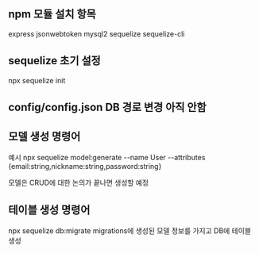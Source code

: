 ## npm 모듈 설치 항목
express jsonwebtoken mysql2 sequelize sequelize-cli

## sequelize 초기 설정
npx sequelize init

## config/config.json DB 경로 변경 아직 안함

## 모델 생성 명령어
예시 npx sequelize model:generate --name User --attributes {email:string,nickname:string,password:string}

모델은 CRUD에 대한 논의가 끝나면 생성할 예정

## 테이블 생성 명령어
npx sequelize db:migrate
migrations에 생성된 모델 정보를 가지고 DB에 테이블 생성
